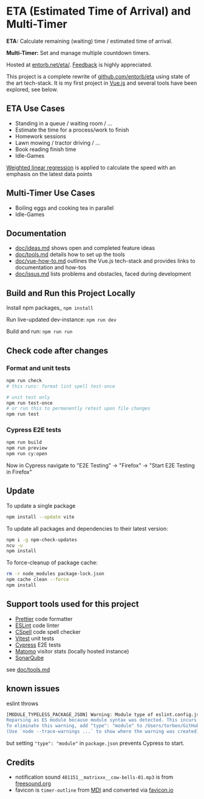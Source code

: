 # ETA (Estimated Time of Arrival) and Multi-Timer

**ETA:** Calculate remaining (waiting) time / estimated time of arrival.

**Multi-Timer:** Set and manage multiple countdown timers.

Hosted at [entorb.net/eta/](https://entorb.net/eta/). [Feedback](https://entorb.net/contact.php?origin=eta) is highly appreciated.

This project is a complete rewrite of [github.com/entorb/eta](https://github.com/entorb/eta/) using state of the art tech-stack. It is my first project in [Vue.js](https://vuejs.org) and several tools have been explored, see below.

## ETA Use Cases

- Standing in a queue / waiting room / ...
- Estimate the time for a process/work to finish
- Homework sessions
- Lawn mowing / tractor driving / ...
- Book reading finish time
- Idle-Games

[Weighted linear regression](https://en.wikipedia.org/wiki/Weighted_least_squares) is applied to calculate the speed with an emphasis on the latest data points

## Multi-Timer Use Cases

- Boiling eggs and cooking tea in parallel
- Idle-Games

## Documentation

- [doc/ideas.md](https://github.com/entorb/eta-vue/blob/main/doc/ideas.md) shows open and completed feature ideas
- [doc/tools.md](https://github.com/entorb/eta-vue/blob/main/doc/tools.md) details how to set up the tools
- [doc/vue-how-to.md](https://github.com/entorb/eta-vue/blob/main/doc/vue-how-to.md) outlines the Vue.js tech-stack and provides links to documentation and how-tos
- [doc/issus.md](https://github.com/entorb/eta-vue/blob/main/doc/issues.md) lists problems and obstacles, faced during development

## Build and Run this Project Locally

Install npm packages\_ `npm install`

Run live-updated dev-instance: `npm run dev`

Build and run: `npm run run`

## Check code after changes

### Format and unit tests

```sh
npm run check
# this runs: format lint spell test-once

# unit test only
npm run test-once
# or run this to permanently retest upon file changes
npm run test
```

### Cypress E2E tests

```sh
npm run build
npm run preview
npm run cy:open
```

Now in Cypress navigate to "E2E Testing" -> "Firefox" -> "Start E2E Testing in Firefox"

## Update

To update a single package

```sh
npm install --update vite
```

To update all packages and dependencies to their latest version:

```sh
npm i -g npm-check-updates
ncu -u
npm install
```

To force-cleanup of package cache:

```sh
rm -r node_modules package-lock.json
npm cache clean --force
npm install
```

## Support tools used for this project

- [Prettier](https://prettier.io) code formatter
- [ESLint](https://eslint.org) code linter
- [CSpell](https://cspell.org) code spell checker
- [Vitest](https://vitest.dev) unit tests
- [Cypress](https://www.cypress.io) E2E tests
- [Matomo](https://matomo.org) visitor stats (locally hosted instance)
- [SonarQube](https://sonarcloud.io/project/overview?id=entorb_eta-vue)

see [doc/tools.md](https://github.com/entorb/eta-vue/blob/main/doc/tools.md)

## known issues

eslint throws

```sh
[MODULE_TYPELESS_PACKAGE_JSON] Warning: Module type of eslint.config.js is not specified and it doesn't parse as CommonJS.
Reparsing as ES module because module syntax was detected. This incurs a performance overhead.
To eliminate this warning, add "type": "module" to /Users/torben/GitHub/eta-vue/package.json.
(Use `node --trace-warnings ...` to show where the warning was created)
```

but setting `"type": "module"` in `package.json` prevents Cypress to start.

## Credits

- notification sound `481151__matrixxx__cow-bells-01.mp3` is from [freesound.org](https://freesound.org/people/MATRIXXX_/sounds/481151/)
- favicon is `timer-outline` from [MDI](https://pictogrammers.com/library/mdi/icon/timer-outline/) and converted via [favicon.io](https://favicon.io/favicon-converter/)
